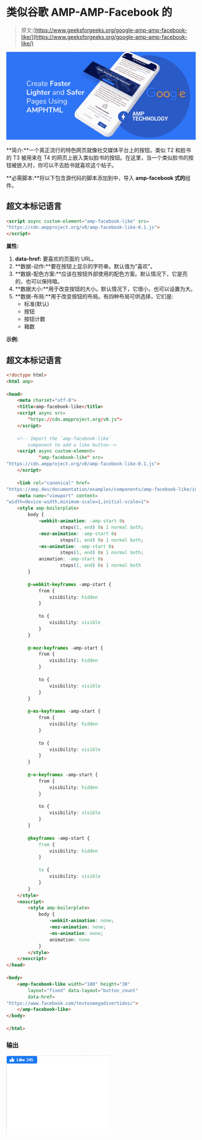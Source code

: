 # 类似谷歌 AMP-AMP-Facebook 的

> 原文:[https://www.geeksforgeeks.org/google-amp-amp-facebook-like/](https://www.geeksforgeeks.org/google-amp-amp-facebook-like/)

![](img/9f4c77d78e00cf75fc29323762067dd8.png)

**简介:**一个真正流行的特色网页就像社交媒体平台上的按钮。类似 T2 和脸书的 T3 被用来在 T4 的网页上嵌入类似脸书的按钮。在这里，当一个类似脸书的按钮被嵌入时，你可以不去脸书就喜欢这个帖子。

**必需脚本:**将以下包含源代码的脚本添加到中，导入 **amp-facebook 式的**组件。

## 超文本标记语言

```html
<script async custom-element="amp-facebook-like" src=
"https://cdn.ampproject.org/v0/amp-facebook-like-0.1.js">
</script>
```

**属性:**

1.  **data-href:** 要喜欢的页面的 URL。
2.  **数据-动作:**要在按钮上显示的字符串。默认值为“喜欢”。
3.  **数据-配色方案:**应该在按钮外部使用的配色方案。默认情况下，它是亮的，也可以保持暗。
4.  **数据大小:**用于改变按钮的大小。默认情况下，它很小，也可以设置为大。
5.  **数据-布局:**用于改变按钮的布局。有四种布局可供选择，它们是:
    *   标准(默认)
    *   按钮
    *   按钮计数
    *   箱数

**示例:**

## 超文本标记语言

```html
<!doctype html>
<html amp>

<head>
    <meta charset="utf-8">
    <title>amp-facebook-like</title>
    <script async src=
        "https://cdn.ampproject.org/v0.js">
    </script>

    <!-- Import the `amp-facebook-like` 
        component to add a like button-->
    <script async custom-element=
            "amp-facebook-like" src=
"https://cdn.ampproject.org/v0/amp-facebook-like-0.1.js">
    </script>

    <link rel="canonical" href=
"https://amp.dev/documentation/examples/components/amp-facebook-like/index.html">
    <meta name="viewport" content=
"width=device-width,minimum-scale=1,initial-scale=1">
    <style amp-boilerplate>
        body {
            -webkit-animation: -amp-start 8s 
                    steps(1, end) 0s 1 normal both;
            -moz-animation: -amp-start 8s 
                    steps(1, end) 0s 1 normal both;
            -ms-animation: -amp-start 8s 
                    steps(1, end) 0s 1 normal both;
            animation: -amp-start 8s 
                    steps(1, end) 0s 1 normal both
        }

        @-webkit-keyframes -amp-start {
            from {
                visibility: hidden
            }

            to {
                visibility: visible
            }
        }

        @-moz-keyframes -amp-start {
            from {
                visibility: hidden
            }

            to {
                visibility: visible
            }
        }

        @-ms-keyframes -amp-start {
            from {
                visibility: hidden
            }

            to {
                visibility: visible
            }
        }

        @-o-keyframes -amp-start {
            from {
                visibility: hidden
            }

            to {
                visibility: visible
            }
        }

        @keyframes -amp-start {
            from {
                visibility: hidden
            }

            to {
                visibility: visible
            }
        }
    </style>
    <noscript>
        <style amp-boilerplate>
            body {
                -webkit-animation: none;
                -moz-animation: none;
                -ms-animation: none;
                animation: none
            }
        </style>
    </noscript>
</head>

<body>
    <amp-facebook-like width="100" height="30"
        layout="fixed" data-layout="button_count"
        data-href=
"https://www.facebook.com/testesmegadivertidos/">
    </amp-facebook-like>
</body>

</html>
```

### 输出

![](img/322c1f546d04ad01a0246ad739a82836.png)